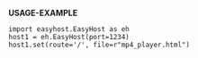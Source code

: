 **USAGE-EXAMPLE**
```
import easyhost.EasyHost as eh
host1 = eh.EasyHost(port=1234) 
host1.set(route='/', file=r"mp4_player.html") 
  
```
